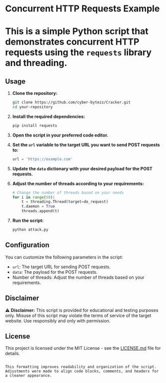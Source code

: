 # Concurrent HTTP Requests Example

# This is a simple Python script that demonstrates concurrent HTTP requests using the `requests` library and threading.

## Usage

1. **Clone the repository:**

   ```bash
   git clone https://github.com/cyber-bytezz/Cracker.git
   cd your-repository
   ```

2. **Install the required dependencies:**

   ```bash
   pip install requests
   ```

3. **Open the script in your preferred code editor.**

4. **Set the `url` variable to the target URL you want to send POST requests to:**

   ```python
   url = 'https://example.com'
   ```

5. **Update the `data` dictionary with your desired payload for the POST requests.**

6. **Adjust the number of threads according to your requirements:**

   ```python
   # Change the number of threads based on your needs
   for i in range(50):
       t = threading.Thread(target=do_request)
       t.daemon = True
       threads.append(t)
   ```

7. **Run the script:**

   ```bash
   python attack.py
   ```

## Configuration

You can customize the following parameters in the script:

- `url`: The target URL for sending POST requests.
- `data`: The payload for the POST requests.
- Number of threads: Adjust the number of threads based on your requirements.

## Disclaimer

⚠️ **Disclaimer:** This script is provided for educational and testing purposes only. Misuse of this script may violate the terms of service of the target website. Use responsibly and only with permission.

## License

This project is licensed under the MIT License - see the [LICENSE.md](LICENSE.md) file for details.
```

This formatting improves readability and organization of the script. Adjustments were made to align code blocks, comments, and headers for a cleaner appearance.
